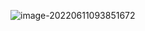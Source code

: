 ![image-20220611093851672](https://gitee.com/Jkaolo/pico-go/raw/master/image-20220611093851672.png)





